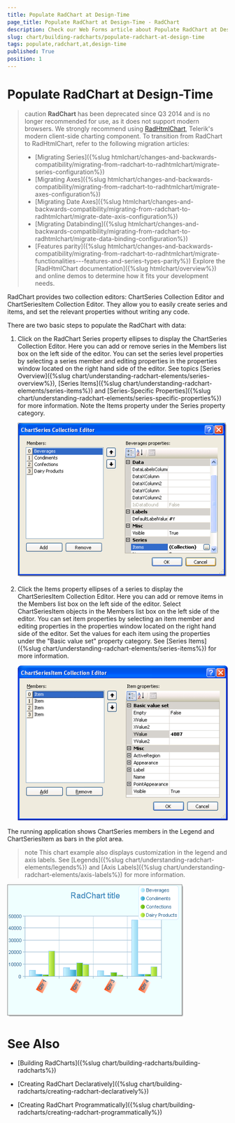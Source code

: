 ```yaml
---
title: Populate RadChart at Design-Time
page_title: Populate RadChart at Design-Time - RadChart
description: Check our Web Forms article about Populate RadChart at Design-Time.
slug: chart/building-radcharts/populate-radchart-at-design-time
tags: populate,radchart,at,design-time
published: True
position: 1
---
```


# Populate RadChart at Design-Time

>caution **RadChart** has been deprecated since Q3 2014 and is no longer recommended for use, as it does not support modern browsers. We strongly recommend using [RadHtmlChart](https://www.telerik.com/products/aspnet-ajax/html-chart.aspx), Telerik's modern client-side charting component. 
>To transition from RadChart to RadHtmlChart, refer to the following migration articles:
> - [Migrating Series]({%slug htmlchart/changes-and-backwards-compatibility/migrating-from-radchart-to-radhtmlchart/migrate-series-configuration%})
> - [Migrating Axes]({%slug htmlchart/changes-and-backwards-compatibility/migrating-from-radchart-to-radhtmlchart/migrate-axes-configuration%})
> - [Migrating Date Axes]({%slug htmlchart/changes-and-backwards-compatibility/migrating-from-radchart-to-radhtmlchart/migrate-date-axis-configuration%})
> - [Migrating Databinding]({%slug htmlchart/changes-and-backwards-compatibility/migrating-from-radchart-to-radhtmlchart/migrate-data-binding-configuration%})
> - [Features parity]({%slug htmlchart/changes-and-backwards-compatibility/migrating-from-radchart-to-radhtmlchart/migrate-functionalities---features-and-series-types-parity%})
>Explore the [RadHtmlChart documentation]({%slug htmlchart/overview%}) and online demos to determine how it fits your development needs.

RadChart provides two collection editors: ChartSeries Collection Editor and ChartSeriesItem Collection Editor. They allow you to easily create series and items, and set the relevant properties without writing any code. 

There are two basic steps to populate the RadChart with data:

1. Click on the RadChart Series property ellipses to display the ChartSeries Collection Editor. Here you can add or remove series in the Members list box on the left side of the editor. You can set the series level properties by selecting a series member and editing properties in the properties window located on the right hand side of the editor. See topics [Series Overview]({%slug chart/understanding-radchart-elements/series-overview%}), [Series Items]({%slug chart/understanding-radchart-elements/series-items%}) and [Series-Specific Properties]({%slug chart/understanding-radchart-elements/series-specific-properties%}) for more information. Note the Items property under the Series property category.

	![ChartSeries Collection Editor](images/radchart-building001.png)

1. Click the Items property ellipses of a series to display the ChartSeriesItem Collection Editor. Here you can add or remove items in the Members list box on the left side of the editor. Select ChartSeriesItem objects in the Members list box on the left side of the editor. You can set item properties by selecting an item member and editing properties in the properties window located on the right hand side of the editor. Set the values for each item using the properties under the "Basic value set" property category. See [Series Items]({%slug chart/understanding-radchart-elements/series-items%}) for more information.

	![ChartSeriesItem Collection Editor](images/radchart-building002.png)

The running application shows ChartSeries members in the Legend and ChartSeriesItem as bars in the plot area.

>note This chart example also displays customization in the legend and axis labels. See [Legends]({%slug chart/understanding-radchart-elements/legends%}) and [Axis Labels]({%slug chart/understanding-radchart-elements/axis-labels%}) for more information.

![Completed Chart populated at Design Time](images/radchart-building019.png)

# See Also

 * [Building RadCharts]({%slug chart/building-radcharts/building-radcharts%})

 * [Creating RadChart Declaratively]({%slug chart/building-radcharts/creating-radchart-declaratively%})

 * [Creating RadChart Programmatically]({%slug chart/building-radcharts/creating-radchart-programmatically%})
